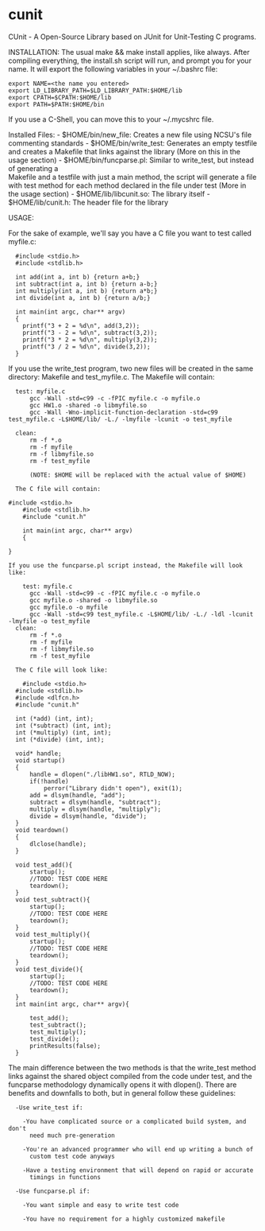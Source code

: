 cunit
=====

CUnit - A Open-Source Library based on JUnit for Unit-Testing C programs.

INSTALLATION:
  The usual make && make install applies, like always. After compiling everything,
   the install.sh script will run, and prompt you for your name. It will export the 
   following variables in your ~/.bashrc file:
   
    export NAME=<the name you entered>
    export LD_LIBRARY_PATH=$LD_LIBRARY_PATH:$HOME/lib
    export CPATH=$CPATH:$HOME/lib
    export PATH=$PATH:$HOME/bin
    
  If you use a C-Shell, you can move this to your ~/.mycshrc file.
  
  Installed Files:
    - $HOME/bin/new_file: Creates a new file using NCSU's file commenting standards
    - $HOME/bin/write_test: Generates an empty testfile and creates a Makefile that
          links against the library (More on this in the usage section)
    - $HOME/bin/funcparse.pl: Similar to write_test, but instead of generating a    
          Makefile and a testfile with just a main method, the script will generate 
          a file with test method for each method declared in the file under test 
          (More in the usage section)
    - $HOME/lib/libcunit.so: The library itself
    - $HOME/lib/cunit.h: The header file for the library
          
USAGE:

  For the sake of example, we'll say you have a C file you want to test called
    myfile.c:
    
      #include <stdio.h>
      #include <stdlib.h>

      int add(int a, int b) {return a+b;}
      int subtract(int a, int b) {return a-b;}
      int multiply(int a, int b) {return a*b;}
      int divide(int a, int b) {return a/b;}

      int main(int argc, char** argv)
      {
        printf("3 + 2 = %d\n", add(3,2));
        printf("3 - 2 = %d\n", subtract(3,2));
        printf("3 * 2 = %d\n", multiply(3,2));
        printf("3 / 2 = %d\n", divide(3,2));
      }
      
  If you use the write_test program, two new files will be created in the same
    directory: Makefile and test_myfile.c. The Makefile will contain:
      
      
      test: myfile.c 
	      gcc -Wall -std=c99 -c -fPIC myfile.c -o myfile.o
	      gcc HW1.o -shared -o libmyfile.so
	      gcc -Wall -Wno-implicit-function-declaration -std=c99 test_myfile.c -L$HOME/lib/ -L./ -lmyfile -lcunit -o test_myfile

      clean:
	      rm -f *.o
	      rm -f myfile
	      rm -f libmyfile.so
	      rm -f test_myfile
	      
	      (NOTE: $HOME will be replaced with the actual value of $HOME)
	      
	  The C file will contain:
	  
	#include <stdio.h>
        #include <stdlib.h>
        #include "cunit.h"

        int main(int argc, char** argv)
        {
	      
	}
	      
	If you use the funcparse.pl script instead, the Makefile will look like:
	
	    test: myfile.c
	      gcc -Wall -std=c99 -c -fPIC myfile.c -o myfile.o
	      gcc myfile.o -shared -o libmyfile.so
	      gcc myfile.o -o myfile
	      gcc -Wall -std=c99 test_myfile.c -L$HOME/lib/ -L./ -ldl -lcunit -lmyfile -o test_myfile
      clean:
	      rm -f *.o
	      rm -f myfile
	      rm -f libmyfile.so
	      rm -f test_myfile
	      
	  The C file will look like:
	  
	    #include <stdio.h>
      #include <stdlib.h>
      #include <dlfcn.h>
      #include "cunit.h"

      int (*add) (int, int);
      int (*subtract) (int, int);
      int (*multiply) (int, int);
      int (*divide) (int, int);

      void* handle;
      void startup()
      {
	      handle = dlopen("./libHW1.so", RTLD_NOW);
	      if(!handle)
              perror("Library didn't open"), exit(1);
	      add = dlsym(handle, "add");
	      subtract = dlsym(handle, "subtract");
	      multiply = dlsym(handle, "multiply");
	      divide = dlsym(handle, "divide");
      }
      void teardown()
      {
	      dlclose(handle);
      }

      void test_add(){
	      startup();
	      //TODO: TEST CODE HERE
	      teardown();
      }
      void test_subtract(){
	      startup();
	      //TODO: TEST CODE HERE
	      teardown();
      }
      void test_multiply(){
	      startup();
	      //TODO: TEST CODE HERE
	      teardown();
      }
      void test_divide(){
	      startup();
	      //TODO: TEST CODE HERE
	      teardown();
      }
      int main(int argc, char** argv){

	      test_add();
	      test_subtract();
	      test_multiply();
	      test_divide();
	      printResults(false);
      }
      
  The main difference between the two methods is that the write_test method links
    against the shared object compiled from the code under test, and the funcparse
    methodology dynamically opens it with dlopen(). There are benefits and 
    downfalls to both, but in general follow these guidelines:
    
      -Use write_test if:
        
        -You have complicated source or a complicated build system, and don't
          need much pre-generation
          
        -You're an advanced programmer who will end up writing a bunch of
          custom test code anyways
          
        -Have a testing environment that will depend on rapid or accurate
          timings in functions
          
      -Use funcparse.pl if:
      
        -You want simple and easy to write test code
        
        -You have no requirement for a highly customized makefile
        
        
        
        
	        
      
    
        
